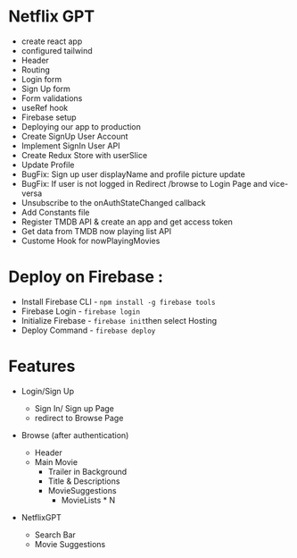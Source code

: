 # Netflix GPT
- create react app
- configured tailwind
- Header
- Routing
- Login form  
- Sign Up form  
- Form validations
- useRef hook
- Firebase setup
- Deploying our app to production
-  Create SignUp User Account
- Implement SignIn User API
- Create Redux Store with userSlice
- Update Profile
- BugFix: Sign up user displayName and profile picture update
- BugFix: If user is not logged in Redirect /browse to Login Page and vice-versa
- Unsubscribe to the onAuthStateChanged callback
-  Add Constants file 
- Register TMDB API & create an app and get access token
- Get data from TMDB now playing list API
- Custome Hook for nowPlayingMovies


# Deploy on Firebase :
- Install Firebase CLI - `npm install -g firebase tools`
- Firebase Login - `firebase login`
- Initialize Firebase - `firebase init`then select Hosting
- Deploy Command - `firebase deploy`

# Features
- Login/Sign Up
    - Sign In/ Sign up Page
    - redirect to Browse Page

- Browse (after authentication)
    - Header
    - Main Movie   
        - Trailer in Background
        - Title & Descriptions
        - MovieSuggestions
            - MovieLists * N

- NetflixGPT
    - Search Bar
    - Movie Suggestions